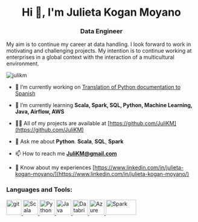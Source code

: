 
<!--
**JuliKM/JuliKM** is a ✨ _special_ ✨ repository because its `README.md` (this file) appears on your GitHub profile.

Here are some ideas to get you started:

- 🔭 I’m currently working on ...
- 🌱 I’m currently learning ...
- 👯 I’m looking to collaborate on ...
- 🤔 I’m looking for help with ...
- 💬 Ask me about ...
- 📫 How to reach me: ...
- 😄 Pronouns: ...
- ⚡ Fun fact: ...
-->

<h1 align="center">Hi 👋, I'm Julieta Kogan Moyano</h1>
<h3 align="center">Data Engineer</h3>
<p>
My aim is to continue my career at data handling. I look forward to work in motivating and challenging projects. My intention is to continue working at enterprises in a global context with the interaction of a multicultural environment. 
</p>
<p align="left"> <img src="https://komarev.com/ghpvc/?username=julikm&label=Profile%20views&color=0e75b6&style=flat" alt="julikm" /> </p>

- 🔭 I’m currently working on [Translation of Python documentation to Spanish](https://github.com/python/python-docs-es)

- 🌱 I’m currently learning **Scala, Spark, SQL, Python, Machine Learning, Java, Airflow, AWS**

- 👨‍💻 All of my projects are available at [https://github.com/JuliKM](https://github.com/JuliKM)

- 💬 Ask me about **Python**. **Scala**, **SQL**, **Spark**

- 📫 How to reach me **JuliKM@gmail.com**

- 📄 Know about my experiences [https://www.linkedin.com/in/julieta-kogan-moyano/](https://www.linkedin.com/in/julieta-kogan-moyano/)




<h3 align="left">Languages and Tools:</h3>
<p align="left"> <a href="https://git-scm.com/" target="_blank"> <img src="https://www.vectorlogo.zone/logos/git-scm/git-scm-icon.svg" alt="git" width="40" height="40"/> </a> 
<a href="https://www.scala-lang.org/" target="_blank"> <img src="https://github.com/kaeawc/scala-logo/blob/master/img/logo.svg" alt="Scala" width="40" height="40"/> </a>
<a href="https://www.python.org/" target="_blank"> <img src="https://www.vectorlogo.zone/logos/python/python-icon.svg" alt="Python" width="40" height="40"/> </a>
  <a href="https://www.java.com/es/" target="_blank"> <img src="https://www.vectorlogo.zone/logos/java/java-icon.svg" alt="Java" width="40" height="40"/> </a>
  <a href="https://databricks.com/" target="_blank"> <img src="https://www.vectorlogo.zone/logos/databricks/databricks-icon.svg" alt="Databricks" width="40" height="40"/> </a>
  <a href="https://azure.microsoft.com/es-es/" target="_blank"> <img src="https://www.vectorlogo.zone/logos/microsoft_azure/microsoft_azure-icon.svg" alt="Azure" width="40" height="40"/> </a>
  <a href="https://spark.apache.org/" target="_blank"> <img src="https://www.vectorlogo.zone/logos/apache_spark/apache_spark-ar21.svg" alt="Spark" width="80" height="40"/> </a>
</p>

